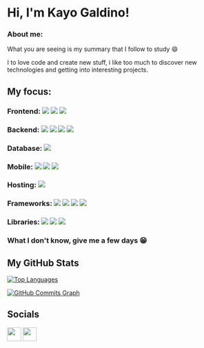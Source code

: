 # Hi, I'm Kayo Galdino!

### About me:

What you are seeing is my summary that I follow to study :smile:

I to love code and create new stuff, i like too much to discover new technologies and getting into interesting projects.

## My focus:

### Frontend: <img src="https://img.shields.io/badge/javascript%20-%23323330.svg?&style=for-the-badge&logo=javascript&logoColor=%23F7DF1E"/> <img src="https://img.shields.io/badge/html5%20-%23E34F26.svg?&style=for-the-badge&logo=html5&logoColor=white"/> <img src="https://img.shields.io/badge/css3%20-%231572B6.svg?&style=for-the-badge&logo=css3&logoColor=white"/> 

### Backend: <img src="https://img.shields.io/badge/Java-ED8B00?style=for-the-badge&logo=java&logoColor=white"/> <img src="https://img.shields.io/badge/Python-FFD43B?style=for-the-badge&logo=python&logoColor=blue"/> <img src="https://img.shields.io/badge/javascript%20-%23323330.svg?&style=for-the-badge&logo=javascript&logoColor=%23F7DF1E"/> <img src="https://img.shields.io/badge/PHP-777BB4?style=for-the-badge&logo=php&logoColor=white"/>

### Database: <img src ="https://img.shields.io/badge/MySQL-4479A1?style=for-the-badge&logo=MySQL&logoColor=white"/>

### Mobile: <img src="https://img.shields.io/badge/Android-3DDC84?style=for-the-badge&logo=android&logoColor=white"/> <img src="https://img.shields.io/badge/Firebase-FFCA28?style=for-the-badge&logo=Firebase&logoColor=white"/> <img src ="https://img.shields.io/badge/Kotlin%20-%a4c639.svg?&style=for-the-badge&logo=Kotlin&logoColor=%7F52FF"/>

### Hosting: <img src="https://img.shields.io/badge/Amazon_AWS-FF9900?style=for-the-badge&logo=amazonaws&logoColor=white"/> 

### Frameworks: <img src ="https://img.shields.io/badge/WordPress-21759B?style=for-the-badge&logo=WordPress&logoColor=white"/> <img src="https://img.shields.io/badge/Django-092E20?style=for-the-badge&logo=django&logoColor=green"/> <img src="https://img.shields.io/badge/Next.js%20-000000?style=for-the-badge&logo=next.js&logoColor=white"/>  <img src="https://img.shields.io/badge/Flutter-02569B?style=for-the-badge&logo=Flutter&logoColor=white"/>

### Libraries: <img src="https://img.shields.io/badge/react%20JS%20-%2320232a.svg?&style=for-the-badge&logo=react&logoColor=%2361DAFB"/> <img src="https://img.shields.io/badge/node.js%20-%2343853D.svg?&style=for-the-badge&logo=node.js&logoColor=white"/> <img src="https://img.shields.io/badge/vue.JS%20-%2320232a.svg?&style=for-the-badge&logo=Vue.js&logoColor=#4FC08D"/>

### What I don't know, give me a few days 😁

## My GitHub Stats
<a href="https://github.com/KAYOKG" align="left"><img src="https://github-readme-stats.vercel.app/api/top-langs/?username=KAYOKG&layout=compact&title_color=3382ed&text_color=ffffff&icon_color=3382ed&bg_color=171717&hide_border=true&locale=en&custom_title=Top%20%Languages" alt="Top Languages" /></a>

<a href="https://github.com/KAYOKG"><img src="https://activity-graph.herokuapp.com/graph?username=KAYOKG&bg_color=171717&color=ffffff&line=3382ed&point=ffffff&area_color=171717&area=true&hide_border=true&custom_title=GitHub%20Commits%20Graph" alt="GitHub Commits Graph" /></a>

## Socials

<p align="left"> <a href="https://discord.com/channels/@me/925586869255831643" target="_blank" rel="noreferrer"><img src="https://raw.githubusercontent.com/danielcranney/readme-generator/main/public/icons/socials/discord.svg" width="32" height="32" /></a> <a href="https://www.linkedin.com/in/kayo-galdino/" target="_blank" rel="noreferrer"><img src="https://raw.githubusercontent.com/danielcranney/readme-generator/main/public/icons/socials/linkedin.svg" width="32" height="32" /></a></p>

